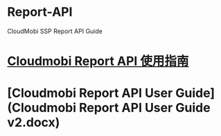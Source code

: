 # Report-API
CloudMobi SSP Report API Guide

[Cloudmobi Report API 使用指南](SSP-接口信息.md)
===

[Cloudmobi Report API User Guide](Cloudmobi Report API User Guide v2.docx)
===
